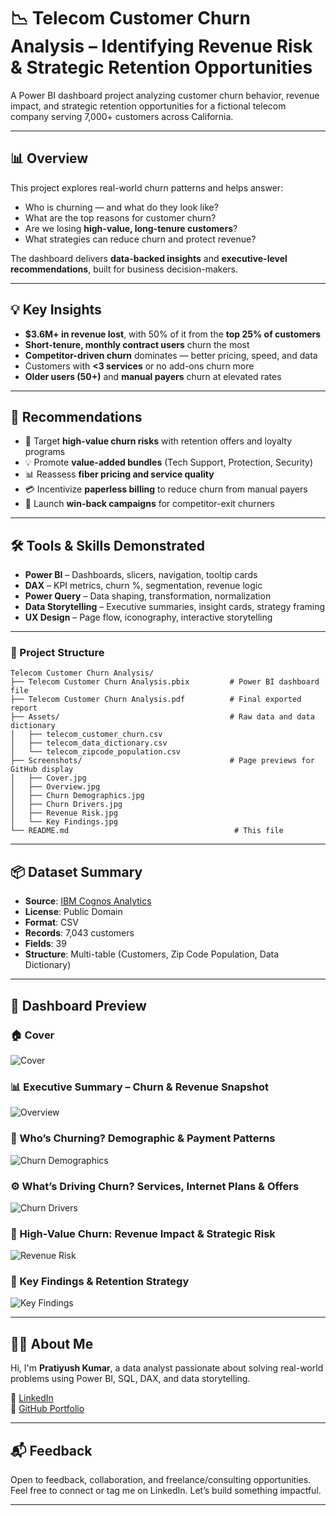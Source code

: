 # 📉 Telecom Customer Churn Analysis – Identifying Revenue Risk & Strategic Retention Opportunities

A Power BI dashboard project analyzing customer churn behavior, revenue impact, and strategic retention opportunities for a fictional telecom company serving 7,000+ customers across California.

---

## 📊 Overview

This project explores real-world churn patterns and helps answer:

- Who is churning — and what do they look like?
- What are the top reasons for customer churn?
- Are we losing **high-value, long-tenure customers**?
- What strategies can reduce churn and protect revenue?

The dashboard delivers **data-backed insights** and **executive-level recommendations**, built for business decision-makers.

---

## 💡 Key Insights

- **$3.6M+ in revenue lost**, with 50% of it from the **top 25% of customers**
- **Short-tenure, monthly contract users** churn the most
- **Competitor-driven churn** dominates — better pricing, speed, and data
- Customers with **<3 services** or no add-ons churn more
- **Older users (50+)** and **manual payers** churn at elevated rates

---

## 📌 Recommendations

- 🎯 Target **high-value churn risks** with retention offers and loyalty programs
- 💡 Promote **value-added bundles** (Tech Support, Protection, Security)
- 📊 Reassess **fiber pricing and service quality**
- 💳 Incentivize **paperless billing** to reduce churn from manual payers
- 📢 Launch **win-back campaigns** for competitor-exit churners

---

## 🛠 Tools & Skills Demonstrated

- **Power BI** – Dashboards, slicers, navigation, tooltip cards
- **DAX** – KPI metrics, churn %, segmentation, revenue logic
- **Power Query** – Data shaping, transformation, normalization
- **Data Storytelling** – Executive summaries, insight cards, strategy framing
- **UX Design** – Page flow, iconography, interactive storytelling

---

### 📂 Project Structure

```
Telecom Customer Churn Analysis/
├── Telecom Customer Churn Analysis.pbix         # Power BI dashboard file
├── Telecom Customer Churn Analysis.pdf          # Final exported report
├── Assets/                                      # Raw data and data dictionary
│   ├── telecom_customer_churn.csv
│   ├── telecom_data_dictionary.csv
│   └── telecom_zipcode_population.csv
├── Screenshots/                                 # Page previews for GitHub display
│   ├── Cover.jpg
│   ├── Overview.jpg
│   ├── Churn Demographics.jpg
│   ├── Churn Drivers.jpg
│   ├── Revenue Risk.jpg
│   └── Key Findings.jpg
└── README.md                                     # This file
```

---

## 📦 Dataset Summary

- **Source**: [IBM Cognos Analytics](https://maven-datasets.s3.amazonaws.com/Telecom+Customer+Churn/Telecom+Customer+Churn.zip)
- **License**: Public Domain
- **Format**: CSV
- **Records**: 7,043 customers
- **Fields**: 39
- **Structure**: Multi-table (Customers, Zip Code Population, Data Dictionary)

---

## 📸 Dashboard Preview

### 🏠 Cover  
![Cover](./Screenshots/Cover.jpg)

### 📊 Executive Summary – Churn & Revenue Snapshot  
![Overview](./Screenshots/Overview.jpg)

### 👥 Who’s Churning? Demographic & Payment Patterns  
![Churn Demographics](./Screenshots/Churn%20Demographics.jpg)

### ⚙️ What’s Driving Churn? Services, Internet Plans & Offers  
![Churn Drivers](./Screenshots/Churn%20Drivers.jpg)

### 💸 High-Value Churn: Revenue Impact & Strategic Risk  
![Revenue Risk](./Screenshots/Revenue%20Risk.jpg)

### 🧠 Key Findings & Retention Strategy  
![Key Findings](./Screenshots/Key%20Findings.jpg)

---

## 👨‍💼 About Me

Hi, I'm **Pratiyush Kumar**, a data analyst passionate about solving real-world problems using Power BI, SQL, DAX, and data storytelling.

📎 [LinkedIn](https://www.linkedin.com/in/pratiyushh)  
📁 [GitHub Portfolio](https://github.com/Pratiyushhh/Power-BI)

---

## 📬 Feedback

Open to feedback, collaboration, and freelance/consulting opportunities.  
Feel free to connect or tag me on LinkedIn. Let’s build something impactful.

---
